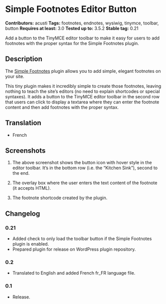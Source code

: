 # Simple Footnotes Editor Button #
__Contributors:__ acusti
__Tags:__ footnotes, endnotes, wysiwig, tinymce, toolbar, button
__Requires at least:__ 3.0
__Tested up to:__ 3.5.2
__Stable tag:__ 0.21

Add a button to the TinyMCE editor toolbar to make it easy for users to add footnotes with the proper syntax for the Simple Footnotes plugin.

## Description ##

The [Simple Footnotes](http://wordpress.org/plugins/simple-footnotes/) plugin allows you to add simple, elegant footnotes on your site.

This tiny plugin makes it incredibly simple to create those footnotes, leaving nothing to teach the site’s editors (no need to explain shortcodes or special syntaxes). It adds a button to the TinyMCE editor toolbar in the second row that users can click to display a textarea where they can enter the footnote content and then add footnotes with the proper syntax.

## Translation ##

 * French

## Screenshots ##

 1. The above screenshot shows the button icon with hover style in the editor toolbar. It’s in the bottom row (i.e. the “Kitchen Sink”), second to the end.

 2. The overlay box where the user enters the text content of the footnote (it accepts HTML).

 3. The footnote shortcode created by the plugin.

## Changelog ##

### 0.21 ###
 * Added check to only load the toolbar button if the Simple Footnotes plugin is enabled.
 * Prepared plugin for release on WordPress plugin repository.

### 0.2 ###
 * Translated to English and added French fr_FR language file.

### 0.1 ###
 * Release.
